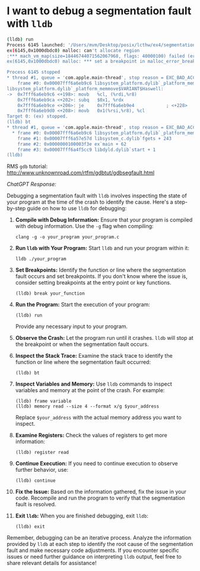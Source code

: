 # I want to debug a segmentation fault with `lldb`

```bash
(lldb) run
Process 6145 launched: '/Users/mvm/Desktop/posix/lcthw/ex4/segmentation_fault/build/ex' (x86_64)
ex(6145,0x1000dbdc0) malloc: can't allocate region
:*** mach_vm_map(size=18446744071562067968, flags: 40000100) failed (error code=3)
ex(6145,0x1000dbdc0) malloc: *** set a breakpoint in malloc_error_break to debug

Process 6145 stopped
* thread #1, queue = 'com.apple.main-thread', stop reason = EXC_BAD_ACCESS (code=1, address=0x0)
    frame #0: 0x00007fff6a6eb9c6 libsystem_platform.dylib`_platform_memmove$VARIANT$Haswell + 198
libsystem_platform.dylib`_platform_memmove$VARIANT$Haswell:
->  0x7fff6a6eb9c6 <+198>: movb   %cl, (%rdi,%r8)
    0x7fff6a6eb9ca <+202>: subq   $0x1, %rdx
    0x7fff6a6eb9ce <+206>: je     0x7fff6a6eb9e4            ; <+228>
    0x7fff6a6eb9d0 <+208>: movb   0x1(%rsi,%r8), %cl
Target 0: (ex) stopped.
(lldb) bt
* thread #1, queue = 'com.apple.main-thread', stop reason = EXC_BAD_ACCESS (code=1, address=0x0)
  * frame #0: 0x00007fff6a6eb9c6 libsystem_platform.dylib`_platform_memmove$VARIANT$Haswell + 198
    frame #1: 0x00007fff6a57e57d libsystem_c.dylib`fgets + 243
    frame #2: 0x0000000100003f3e ex`main + 62
    frame #3: 0x00007fff6a4f5cc9 libdyld.dylib`start + 1
(lldb)
```

RMS `gdb` tutorial:  http://www.unknownroad.com/rtfm/gdbtut/gdbsegfault.html

*ChatGPT Response:*

Debugging a segmentation fault with `lldb` involves inspecting the state of your program at the time of the crash to identify the cause. Here's a step-by-step guide on how to use `lldb` for debugging:

1. **Compile with Debug Information:** Ensure that your program is compiled with debug information. Use the `-g` flag when compiling:

   ```
   clang -g -o your_program your_program.c
   ```

2. **Run `lldb` with Your Program:** Start `lldb` and run your program within it:

   ```
   lldb ./your_program
   ```

3. **Set Breakpoints:** Identify the function or line where the segmentation fault occurs and set breakpoints. If you don't know where the issue is, consider setting breakpoints at the entry point or key functions.

   ```
   (lldb) break your_function
   ```

4. **Run the Program:** Start the execution of your program:

   ```
   (lldb) run
   ```

   Provide any necessary input to your program.

5. **Observe the Crash:** Let the program run until it crashes. `lldb` will stop at the breakpoint or when the segmentation fault occurs.

6. **Inspect the Stack Trace:** Examine the stack trace to identify the function or line where the segmentation fault occurred:

   ```
   (lldb) bt
   ```

7. **Inspect Variables and Memory:** Use `lldb` commands to inspect variables and memory at the point of the crash. For example:

   ```
   (lldb) frame variable
   (lldb) memory read --size 4 --format x/g $your_address
   ```

   Replace `$your_address` with the actual memory address you want to inspect.

8. **Examine Registers:** Check the values of registers to get more information:

   ```
   (lldb) register read
   ```

9. **Continue Execution:** If you need to continue execution to observe further behavior, use:

   ```
   (lldb) continue
   ```

10. **Fix the Issue:** Based on the information gathered, fix the issue in your code. Recompile and run the program to verify that the segmentation fault is resolved.

11. **Exit `lldb`:** When you are finished debugging, exit `lldb`:

    ```
    (lldb) exit
    ```

Remember, debugging can be an iterative process. Analyze the information provided by `lldb` at each step to identify the root cause of the segmentation fault and make necessary code adjustments. If you encounter specific issues or need further guidance on interpreting `lldb` output, feel free to share relevant details for assistance!
